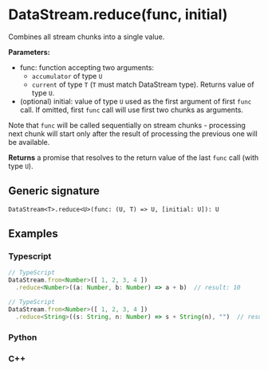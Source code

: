 # DataStream.reduce(func, initial)

Combines all stream chunks into a single value.

**Parameters:**
- func: function accepting two arguments:
  - `accumulator` of type `U`
  - `current` of type `T` (`T` must match DataStream type). Returns value of
     type `U`.
- (optional) initial: value of type `U` used as the first argument of first
  `func` call.  If omitted, first `func` call will use first two chunks as
  arguments.

Note that `func` will be called sequentially on stream chunks - processing next chunk
will start only after the result of processing the previous one will be available.

**Returns** a promise that resolves to the return value of the last `func` call
(with type `U`).

## Generic signature

```
DataStream<T>.reduce<U>(func: (U, T) => U, [initial: U]): U
```

## Examples

### Typescript

```js
// TypeScript
DataStream.from<Number>([ 1, 2, 3, 4 ])
  .reduce<Number>((a: Number, b: Number) => a + b)  // result: 10
```

```js
// TypeScript
DataStream.from<Number>([ 1, 2, 3, 4 ])
  .reduce<String>((s: String, n: Number) => s + String(n), "")  // result: "1234"
```

### Python

### C++
